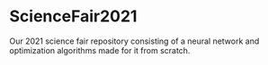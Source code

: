 # ScienceFair2021
Our 2021 science fair repository consisting of a neural network and optimization algorithms made for it from scratch.
